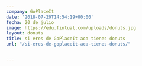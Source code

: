 ```yaml
---
company: GoPlaceIt
date: '2018-07-20T14:54:19+00:00'
fecha: 20 de julio
image: https://edu.fintual.com/uploads/donuts.jpg
layout: donuts
title: si eres de GoPlaceIt aca tienes donuts
url: "/si-eres-de-goplaceit-aca-tienes-donuts/"


---
```

